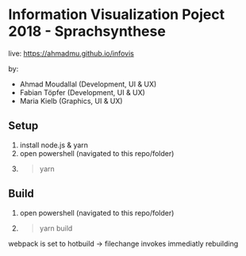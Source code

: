 # Information Visualization Poject 2018 - Sprachsynthese

live: https://ahmadmu.github.io/infovis

by:
- Ahmad Moudallal (Development, UI & UX)
- Fabian Töpfer (Development, UI & UX)
- Maria Kielb (Graphics, UI & UX)

## Setup 

1. install node.js & yarn
2. open powershell (navigated to this repo/folder)
3. > yarn

## Build
1. open powershell (navigated to this repo/folder)
2. > yarn build

webpack is set to hotbuild -> filechange invokes immediatly rebuilding
